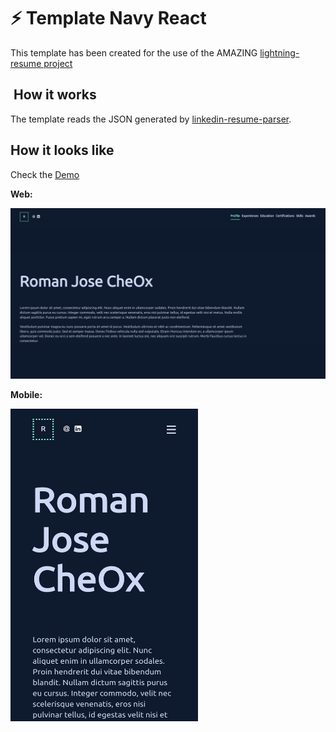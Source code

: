 # :zap: Template Navy React

This template has been created for the use of the AMAZING [lightning-resume project](https://github.com/lightning-resume/lightning-resume)

##  How it works

The template reads the JSON generated by [linkedin-resume-parser](https://github.com/lightning-resume/linkedin-resume-parser).

## How it looks like

Check the [Demo](https://lightning-resume.github.io/template-navy-react/)

**Web:**

![Demo Web](./public/demo_desktop.png)

**Mobile:**

<img src="./public/demo_mobile.png" width="300" height="500">
